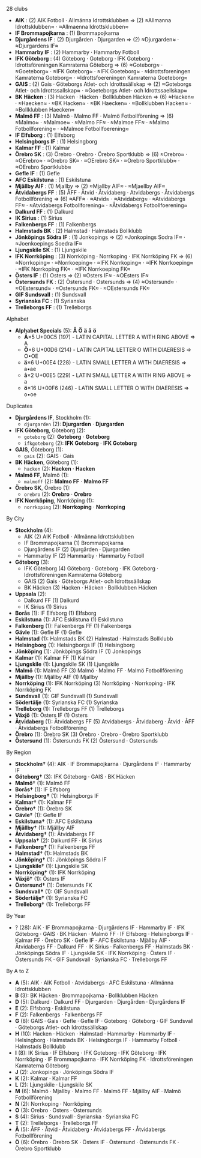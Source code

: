 28 clubs

- **AIK** : (2) AIK Fotboll · Allmänna Idrottsklubben ⇒ (2) ≈Allmanna Idrottsklubben≈ · ≈Allmaenna Idrottsklubben≈
- **IF Brommapojkarna** : (1) Brommapojkarna
- **Djurgårdens IF** : (2) Djurgården · Djurgarden ⇒ (2) ≈Djurgarden≈ · ≈Djurgardens IF≈
- **Hammarby IF** : (2) Hammarby · Hammarby Fotboll
- **IFK Göteborg** : (4) Göteborg · Goteborg · IFK Goteborg · Idrottsföreningen Kamraterna Göteborg ⇒ (6) ≈Goteborg≈ · ≈Goeteborg≈ · ≈IFK Goteborg≈ · ≈IFK Goeteborg≈ · ≈Idrottsforeningen Kamraterna Goteborg≈ · ≈Idrottsfoereningen Kamraterna Goeteborg≈
- **GAIS** : (2) Gais · Göteborgs Atlet- och Idrottssällskap ⇒ (2) ≈Goteborgs Atlet- och Idrottssallskap≈ · ≈Goeteborgs Atlet- och Idrottssaellskap≈
- **BK Häcken** : (3) Hacken · Häcken · Bollklubben Häcken ⇒ (6) ≈Hacken≈ · ≈Haecken≈ · ≈BK Hacken≈ · ≈BK Haecken≈ · ≈Bollklubben Hacken≈ · ≈Bollklubben Haecken≈
- **Malmö FF** : (3) Malmö · Malmo FF · Malmö Fotbollförening ⇒ (6) ≈Malmo≈ · ≈Malmoe≈ · ≈Malmo FF≈ · ≈Malmoe FF≈ · ≈Malmo Fotbollforening≈ · ≈Malmoe Fotbollfoerening≈
- **IF Elfsborg** : (1) Elfsborg
- **Helsingborgs IF** : (1) Helsingborg
- **Kalmar FF** : (1) Kalmar
- **Örebro SK** : (3) Örebro · Orebro · Örebro Sportklubb ⇒ (6) ≈Orebro≈ · ≈OErebro≈ · ≈Orebro SK≈ · ≈OErebro SK≈ · ≈Orebro Sportklubb≈ · ≈OErebro Sportklubb≈
- **Gefle IF** : (1) Gefle
- **AFC Eskilstuna** : (1) Eskilstuna
- **Mjällby AIF** : (1) Mjallby ⇒ (2) ≈Mjallby AIF≈ · ≈Mjaellby AIF≈
- **Åtvidabergs FF** : (5) ÅFF · Åtvid · Åtvidaberg · Atvidabergs · Åtvidabergs Fotbollförening ⇒ (6) ≈AFF≈ · ≈Atvid≈ · ≈Atvidaberg≈ · ≈Atvidabergs FF≈ · ≈Atvidabergs Fotbollforening≈ · ≈Åtvidabergs Fotbollfoerening≈
- **Dalkurd FF** : (1) Dalkurd
- **IK Sirius** : (1) Sirius
- **Falkenbergs FF** : (1) Falkenbergs
- **Halmstads BK** : (2) Halmstad · Halmstads Bollklubb
- **Jönköpings Södra IF** : (1) Jonkopings ⇒ (2) ≈Jonkopings Sodra IF≈ · ≈Joenkoepings Soedra IF≈
- **Ljungskile SK** : (1) Ljungskile
- **IFK Norrköping** : (3) Norrköping · Norrkoping · IFK Norrköping FK ⇒ (6) ≈Norrkoping≈ · ≈Norrkoeping≈ · ≈IFK Norrkoping≈ · ≈IFK Norrkoeping≈ · ≈IFK Norrkoping FK≈ · ≈IFK Norrkoeping FK≈
- **Östers IF** : (1) Osters ⇒ (2) ≈Osters IF≈ · ≈OEsters IF≈
- **Östersunds FK** : (2) Östersund · Ostersunds ⇒ (4) ≈Ostersund≈ · ≈OEstersund≈ · ≈Ostersunds FK≈ · ≈OEstersunds FK≈
- **GIF Sundsvall** : (1) Sundsvall
- **Syrianska FC** : (1) Syrianska
- **Trelleborgs FF** : (1) Trelleborgs




Alphabet

- **Alphabet Specials** (5):  **Å**  **Ö**  **ä**  **å**  **ö** 
  - **Å**×5 U+00C5 (197) - LATIN CAPITAL LETTER A WITH RING ABOVE ⇒ A
  - **Ö**×6 U+00D6 (214) - LATIN CAPITAL LETTER O WITH DIAERESIS ⇒ O•OE
  - **ä**×6 U+00E4 (228) - LATIN SMALL LETTER A WITH DIAERESIS ⇒ a•ae
  - **å**×2 U+00E5 (229) - LATIN SMALL LETTER A WITH RING ABOVE ⇒ a
  - **ö**×16 U+00F6 (246) - LATIN SMALL LETTER O WITH DIAERESIS ⇒ o•oe




Duplicates

- **Djurgårdens IF**, Stockholm (1):
  - `djurgarden` (2): **Djurgarden** · **Djurgarden**
- **IFK Göteborg**, Göteborg (2):
  - `goteborg` (2): **Goteborg** · **Goteborg**
  - `ifkgoteborg` (2): **IFK Goteborg** · **IFK Goteborg**
- **GAIS**, Göteborg (1):
  - `gais` (2): GAIS · Gais
- **BK Häcken**, Göteborg (1):
  - `hacken` (2): **Hacken** · **Hacken**
- **Malmö FF**, Malmö (1):
  - `malmoff` (2): **Malmo FF** · **Malmo FF**
- **Örebro SK**, Örebro (1):
  - `orebro` (2): **Orebro** · **Orebro**
- **IFK Norrköping**, Norrköping (1):
  - `norrkoping` (2): **Norrkoping** · **Norrkoping**




By City

- **Stockholm** (4): 
  - AIK  (2) AIK Fotboll · Allmänna Idrottsklubben
  - IF Brommapojkarna  (1) Brommapojkarna
  - Djurgårdens IF  (2) Djurgården · Djurgarden
  - Hammarby IF  (2) Hammarby · Hammarby Fotboll
- **Göteborg** (3): 
  - IFK Göteborg  (4) Göteborg · Goteborg · IFK Goteborg · Idrottsföreningen Kamraterna Göteborg
  - GAIS  (2) Gais · Göteborgs Atlet- och Idrottssällskap
  - BK Häcken  (3) Hacken · Häcken · Bollklubben Häcken
- **Uppsala** (2): 
  - Dalkurd FF  (1) Dalkurd
  - IK Sirius  (1) Sirius
- **Borås** (1): IF Elfsborg  (1) Elfsborg
- **Eskilstuna** (1): AFC Eskilstuna  (1) Eskilstuna
- **Falkenberg** (1): Falkenbergs FF  (1) Falkenbergs
- **Gävle** (1): Gefle IF  (1) Gefle
- **Halmstad** (1): Halmstads BK  (2) Halmstad · Halmstads Bollklubb
- **Helsingborg** (1): Helsingborgs IF  (1) Helsingborg
- **Jönköping** (1): Jönköpings Södra IF  (1) Jonkopings
- **Kalmar** (1): Kalmar FF  (1) Kalmar
- **Ljungskile** (1): Ljungskile SK  (1) Ljungskile
- **Malmö** (1): Malmö FF  (3) Malmö · Malmo FF · Malmö Fotbollförening
- **Mjällby** (1): Mjällby AIF  (1) Mjallby
- **Norrköping** (1): IFK Norrköping  (3) Norrköping · Norrkoping · IFK Norrköping FK
- **Sundsvall** (1): GIF Sundsvall  (1) Sundsvall
- **Södertälje** (1): Syrianska FC  (1) Syrianska
- **Trelleborg** (1): Trelleborgs FF  (1) Trelleborgs
- **Växjö** (1): Östers IF  (1) Osters
- **Åtvidaberg** (1): Åtvidabergs FF  (5) Atvidabergs · Åtvidaberg · Åtvid · ÅFF · Åtvidabergs Fotbollförening
- **Örebro** (1): Örebro SK  (3) Örebro · Orebro · Örebro Sportklubb
- **Östersund** (1): Östersunds FK  (2) Östersund · Ostersunds




By Region

- **Stockholm†** (4):   AIK · IF Brommapojkarna · Djurgårdens IF · Hammarby IF
- **Göteborg†** (3):   IFK Göteborg · GAIS · BK Häcken
- **Malmö†** (1):   Malmö FF
- **Borås†** (1):   IF Elfsborg
- **Helsingborg†** (1):   Helsingborgs IF
- **Kalmar†** (1):   Kalmar FF
- **Örebro†** (1):   Örebro SK
- **Gävle†** (1):   Gefle IF
- **Eskilstuna†** (1):   AFC Eskilstuna
- **Mjällby†** (1):   Mjällby AIF
- **Åtvidaberg†** (1):   Åtvidabergs FF
- **Uppsala†** (2):   Dalkurd FF · IK Sirius
- **Falkenberg†** (1):   Falkenbergs FF
- **Halmstad†** (1):   Halmstads BK
- **Jönköping†** (1):   Jönköpings Södra IF
- **Ljungskile†** (1):   Ljungskile SK
- **Norrköping†** (1):   IFK Norrköping
- **Växjö†** (1):   Östers IF
- **Östersund†** (1):   Östersunds FK
- **Sundsvall†** (1):   GIF Sundsvall
- **Södertälje†** (1):   Syrianska FC
- **Trelleborg†** (1):   Trelleborgs FF




By Year

- ? (28):   AIK · IF Brommapojkarna · Djurgårdens IF · Hammarby IF · IFK Göteborg · GAIS · BK Häcken · Malmö FF · IF Elfsborg · Helsingborgs IF · Kalmar FF · Örebro SK · Gefle IF · AFC Eskilstuna · Mjällby AIF · Åtvidabergs FF · Dalkurd FF · IK Sirius · Falkenbergs FF · Halmstads BK · Jönköpings Södra IF · Ljungskile SK · IFK Norrköping · Östers IF · Östersunds FK · GIF Sundsvall · Syrianska FC · Trelleborgs FF






By A to Z

- **A** (5): AIK · AIK Fotboll · Atvidabergs · AFC Eskilstuna · Allmänna Idrottsklubben
- **B** (3): BK Häcken · Brommapojkarna · Bollklubben Häcken
- **D** (5): Dalkurd · Dalkurd FF · Djurgarden · Djurgården · Djurgårdens IF
- **E** (2): Elfsborg · Eskilstuna
- **F** (2): Falkenbergs · Falkenbergs FF
- **G** (8): GAIS · Gais · Gefle · Gefle IF · Goteborg · Göteborg · GIF Sundsvall · Göteborgs Atlet- och Idrottssällskap
- **H** (10): Hacken · Häcken · Halmstad · Hammarby · Hammarby IF · Helsingborg · Halmstads BK · Helsingborgs IF · Hammarby Fotboll · Halmstads Bollklubb
- **I** (8): IK Sirius · IF Elfsborg · IFK Goteborg · IFK Göteborg · IFK Norrköping · IF Brommapojkarna · IFK Norrköping FK · Idrottsföreningen Kamraterna Göteborg
- **J** (2): Jonkopings · Jönköpings Södra IF
- **K** (2): Kalmar · Kalmar FF
- **L** (2): Ljungskile · Ljungskile SK
- **M** (6): Malmö · Mjallby · Malmo FF · Malmö FF · Mjällby AIF · Malmö Fotbollförening
- **N** (2): Norrkoping · Norrköping
- **O** (3): Orebro · Osters · Ostersunds
- **S** (4): Sirius · Sundsvall · Syrianska · Syrianska FC
- **T** (2): Trelleborgs · Trelleborgs FF
- **Å** (5): ÅFF · Åtvid · Åtvidaberg · Åtvidabergs FF · Åtvidabergs Fotbollförening
- **Ö** (6): Örebro · Örebro SK · Östers IF · Östersund · Östersunds FK · Örebro Sportklubb




